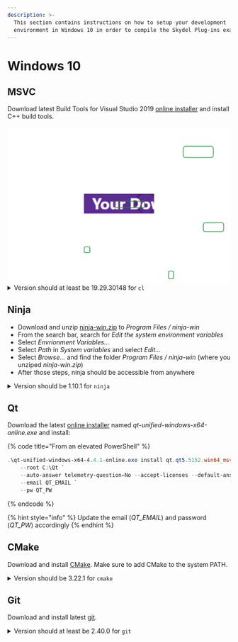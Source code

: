 ```yaml
---
description: >-
  This section contains instructions on how to setup your development
  environment in Windows 10 in order to compile the Skydel Plug-ins examples.
---
```


# Windows 10

## MSVC

Download latest Build Tools for Visual Studio 2019 [online installer](https://visualstudio.microsoft.com/vs/older-downloads/#visual-studio-2019-and-other-products) and install C++ build tools.

<img src="../.gitbook/assets/file.excalidraw.svg" alt="" class="gitbook-drawing">

<details>

<summary>Version should at least be 19.29.30148 for <code>cl</code></summary>

Please note that the version in the execution path of cl might be different on newer versions.

```
C:\Program Files (x86)\Microsoft Visual Studio\2019\BuildTools\VC\Tools\MSVC\14.29.30133\bin\Hostx64\x64\cl.exe
> Microsoft (R) C/C++ Optimizing Compiler Version 19.29.30148 for x64
```

</details>

## Ninja

* Download and unzip [ninja-win.zip](https://github.com/ninja-build/ninja/releases/download/v1.10.1/ninja-win.zip) to _Program Files / ninja-win_
* From the search bar, search for _Edit the system environment variables_
* Select _Envrionment Variables..._
* Select _Path_ in _System variables_ and select _Edit..._
* Select _Browse..._ and find the folder _Program Files / ninja-win_ (where you unziped _ninja-win.zip_)
* After those steps, ninja should be accessible from anywhere

<details>

<summary>Version should be 1.10.1 for <code>ninja</code></summary>

```
ninja --version
> 1.10.1
```

</details>

## Qt

Download the latest [online installer](https://download.qt.io/official\_releases/online\_installers/) named _qt-unified-windows-x64-online.exe_ and install:

{% code title="From an elevated PowerShell" %}
```powershell
.\qt-unified-windows-x64-4.4.1-online.exe install qt.qt5.5152.win64_msvc2019_64 qt.tools.qtcreator `
    --root C:\Qt `
    --auto-answer telemetry-question=No --accept-licenses --default-answer --accept-obligations --confirm-command `
    --email QT_EMAIL `
    --pw QT_PW
```
{% endcode %}

{% hint style="info" %}
Update the email (_QT\_EMAIL_) and password (_QT\_PW_) accordingly
{% endhint %}

## CMake

Download and install [CMake](https://github.com/Kitware/CMake/releases/download/v3.22.1/cmake-3.22.1-windows-x86\_64.msi). Make sure to add CMake to the system PATH.

<details>

<summary>Version should be 3.22.1 for <code>cmake</code></summary>

```
cmake --version
> cmake version 3.22.1
```

</details>

## Git

Download and install latest [git](https://gitforwindows.org).

<details>

<summary>Version should at least be 2.40.0 for <code>git</code></summary>

```
git --version
> git version 2.40.0.windows.1
```

</details>
